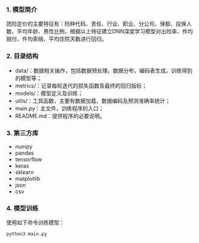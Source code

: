 ### 1. 模型简介

团险定价的主要特征有：险种代码、责任、行业、职业、分公司、保额、投保人数、平均年龄、男性比例，根据以上特征建立DNN深度学习模型对出险率、件均赔付、件均索赔、平均住院天数进行回归。

### 2. 目录结构
* data/：数据相关操作，包括数据预处理，数据分布，编码表生成，训练得到的模型等；
* metrics/：记录每轮迭代的损失函数及最终的回归指标；
* models/：模型定义及训练；
* utils/：工具函数，主要有数据加载，数据编码及预测准确率统计；
* main.py：主文件，训练程序的入口；
* README.md：提供程序的必要说明。

### 3. 第三方库
* numpy
* pandas
* tensorflow
* keras
* sklearn
* matplotlib
* json
* csv


### 4. 模型训练
使用如下命令训练模型：

    python3 main.py




